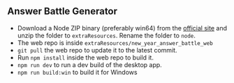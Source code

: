 ## Answer Battle Generator

* Download a Node ZIP binary (preferably win64) from the [official site](https://nodejs.org/en/download/) and unzip the folder to `extraResources`. Rename the folder to `node`.
* The web repo is inside `extraResources/new_year_answer_battle_web`
* `git pull` the web repo to update it to the latest commit.
* Run `npm install` inside the web repo to build it.
* `npm run dev` to run a dev build of the desktop app.
* `npm run build:win` to build it for Windows